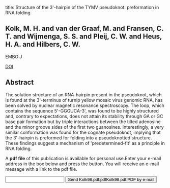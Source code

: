 title: Structure of the 3'-hairpin of the TYMV pseudoknot: preformation in RNA folding

## Kolk, M. H. and van der Graaf, M. and Fransen, C. T. and Wijmenga, S. S. and Pleij, C. W. and Heus, H. A. and Hilbers, C. W.
EMBO J

<a href="https://doi.org/10.1093/emboj/17.24.7498">DOI</a>

## Abstract
The solution structure of an RNA-hairpin present in the pseudoknot, which is found at the 3'-terminus of turnip yellow mosaic virus genomic RNA, has been solved by nuclear magnetic resonance spectroscopy. The loop, which contains the sequence 5'-GGGUCA-3', was found to be highly structured and, contrary to expectations, does not attain its stability through GA or GC base pair formation but by triple interactions between the tilted adenosine and the minor groove sides of the first two guanosines. Interestingly, a very similar conformation was found for the cognate pseudoknot, implying that the 3'-hairpin is preformed for folding into a pseudoknotted structure. These findings suggest a mechanism of 'predetermined-fit' as a principle in RNA folding.

A <b>pdf file</b> of this publication is available for personal use.Enter your e-mail address in the box below and press the button. You will receive an e-mail message with a link to the pdf file.
<form action="sender.php">  <input type="text" name="email">  <input type="submit" value="Send Kolk98.pdf:pdfKolk98.pdf:PDF by e-mail"></form>